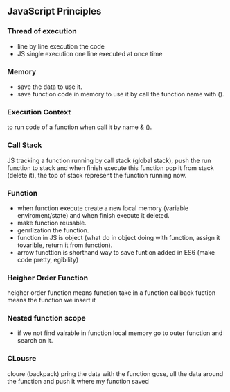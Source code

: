 ## JavaScript Principles

### Thread of execution
- line by line execution the code
- JS single execution one line executed at once time

### Memory
- save the data to use it.
- save function code in memory to use it by call the function name with ().

### Execution Context
to run code of a function when call it by name & ().

### Call Stack
JS tracking a function running by call stack (global stack), push the run function to stack and when finish execute this function pop it from stack (delete it), the top of stack represent the function running now.

### Function
- when function execute create a new local memory (variable enviroment/state) and when finish execute it deleted.
- make function reusable.
- genrlization the function.
- function in JS is object (what do in object doing with function, assign it tovarible, return it from function).
- arrow functtion is shorthand way to save funtion added in ES6 (make code pretty, egibility)

### Heigher Order Function
heigher order function means function take in a function
callback fuction means the function we insert it

### Nested function scope
- if we not find valrable in function local memory go to outer function and search on it.

### CLousre
cloure (backpack) pring the data with the function gose, ull the data around the function and push it
where my function saved  

  
